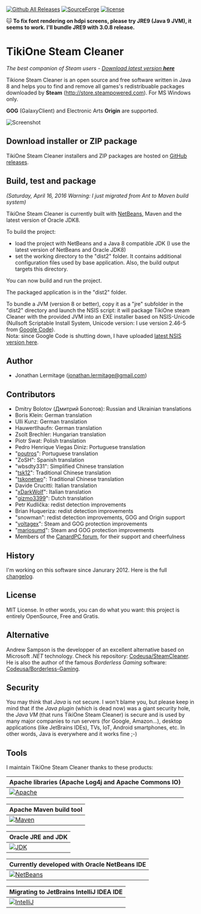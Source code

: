 [![Github All Releases](https://img.shields.io/github/downloads/jonathanlermitage/tikione-steam-cleaner/total.svg)](https://github.com/jonathanlermitage/tikione-steam-cleaner/releases) [![SourceForge](https://img.shields.io/sourceforge/dt/tikione.svg)](https://sourceforge.net/projects/tikione/) [![license](https://img.shields.io/github/license/jonathanlermitage/tikione-steam-cleaner.svg)](https://github.com/jonathanlermitage/tikione-steam-cleaner/blob/master/LICENSE.txt)

:cat: **To fix font rendering on hdpi screens, please try JRE9 (Java 9 JVM), it seems to work. I'll bundle JRE9 with 3.0.8 release.**

# TikiOne Steam Cleaner

_The best companion of Steam users - [Download latest version **here**](https://github.com/jonathanlermitage/tikione-steam-cleaner/releases)_

Tikione Steam Cleaner is an open source and free software written in Java 8 and helps you to find and remove all games's redistribuable packages downloaded by **Steam** (http://store.steampowered.com). For MS Windows only.

**GOG** (GalaxyClient) and Electronic Arts **Origin** are supported.

![Screenshot](https://raw.githubusercontent.com/jonathanlermitage/tikione-steam-cleaner/master/tikione-steam-cleaner-banner.png)

## Download installer or ZIP package

TikiOne Steam Cleaner installers and ZIP packages are hosted on [GitHub releases](https://github.com/jonathanlermitage/tikione-steam-cleaner/releases).

## Build, test and package

*(Saturday, April 16, 2016 Warning: I just migrated from Ant to Maven build system)*

TikiOne Steam Cleaner is currently built with [NetBeans](http://netbeans.org), Maven and the latest version of Oracle JDK8.

To build the project:

* load the project with NetBeans and a Java 8 compatible JDK (I use the latest version of NetBeans and Oracle JDK8)
* set the working directory to the "dist2" folder. It contains additional configuration files used by base application. Also, the build output targets this directory.

You can now build and run the project.

The packaged application is in the "dist2" folder.

To bundle a JVM (version 8 or better), copy it as a "jre" subfolder in the "dist2" directory and launch the NSIS script: it will package TikiOne steam Cleaner with the provided JVM into an EXE installer based on NSIS-Unicode (Nullsoft Scriptable Install System, Unicode version: I use version 2.46-5 from [Google Code](http://code.google.com/p/unsis/downloads/list)).  
Nota: since Google Code is shutting down, I have uploaded [latest NSIS version here](https://github.com/jonathanlermitage/tikione-steam-cleaner/tree/master/dependencies/NSIS).

## Author
* Jonathan Lermitage (<jonathan.lermitage@gmail.com>)

## Contributors
* Dmitry Bolotov (Дмитрий Болотов): Russian and Ukrainian translations
* Boris Klein: German translation
* Ulli Kunz: German translation
* Hauwertlhaufn: German translation
* Zsolt Brechler: Hungarian translation
* Piotr Swat: Polish translation
* Pedro Henrique Viegas Diniz: Portuguese translation
* "[poutros](https://github.com/poutros)": Portuguese  translation
* "ZoSH": Spanish translation
* "wbsdty331": Simplified Chinese translation
* "[tsk12](https://github.com/tsk12)": Traditional Chinese translation
* "[tskonetwo](https://github.com/tskonetwo)": Traditional Chinese translation
* Davide Crucitti: Italian translation
* "[xDarkWolf](https://github.com/xDarkWolf)": Italian translation
* "[gizmo3399](https://github.com/gizmo3399)": Dutch translation
* Petr Kudlička: redist detection improvements
* Brian Huqueriza: redist detection improvements
* "snowman": redist detection improvements, GOG and Origin support
* "[voltagex](https://github.com/voltagex)": Steam and GOG protection improvements
* "[mariosumd](https://github.com/mariosumd)": Steam and GOG protection improvements
* Members of the [CanardPC forum](http://forum.canardpc.com), for their support and cheerfulness

## History

I'm working on this software since Janurary 2012. Here is the full [changelog](https://github.com/jonathanlermitage/tikione-steam-cleaner/blob/master/CHANGELOG.md).  

## License

MIT License. In other words, you can do what you want: this project is entirely OpenSource, Free and Gratis.

## Alternative

Andrew Sampson is the developper of an excellent alternative based on Microsoft *.NET* technology. Check his repository: [Codeusa/SteamCleaner](https://github.com/Codeusa/SteamCleaner).  
He is also the author of the famous *Borderless Gaming* software: [Codeusa/Borderless-Gaming](https://github.com/Codeusa/Borderless-Gaming).

## Security

You may think that *Java* is not secure. I won't blame you, but please keep in mind that if the *Java _plugin_* (which is dead now) was a giant security hole, the *Java _VM_* (that runs TikiOne Steam Cleaner) is secure and is used by many major companies to run servers (for Google, Amazon...), desktop applications (like JetBrains IDEs), TVs, IoT, Android smartphones, etc. In other words, Java is everywhere and it works fine ;-)

## Tools

I maintain TikiOne Steam Cleaner thanks to these products:

|Apache libraries (Apache Log4j and Apache Commons IO)|
|:--|
|[![Apache](https://raw.githubusercontent.com/jonathanlermitage/tikione-steam-cleaner/master/misc/logo_apache.png)](https://www.apache.org)|

|Apache Maven build tool|
|:--|
|[![Maven](https://raw.githubusercontent.com/jonathanlermitage/tikione-steam-cleaner/master/misc/logo_maven.png)](https://maven.apache.org)|

|Oracle JRE and JDK|
|:--|
|[![JDK](https://raw.githubusercontent.com/jonathanlermitage/tikione-steam-cleaner/master/misc/logo_java.png)](http://www.oracle.com/technetwork/java/javase/downloads/index.html)|

|Currently developed with Oracle NetBeans IDE|
|:--|
|[![NetBeans](https://raw.githubusercontent.com/jonathanlermitage/tikione-steam-cleaner/master/misc/logo_netbeans.png)](https://netbeans.org)|

|Migrating to JetBrains IntelliJ IDEA IDE|
|:--|
|[![IntelliJ](https://raw.githubusercontent.com/jonathanlermitage/tikione-steam-cleaner/master/misc/logo_intellij.png)](https://www.jetbrains.com/idea/)|
